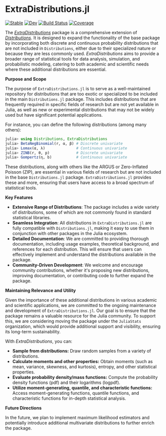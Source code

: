 # ExtraDistributions.jl

[![Stable](https://img.shields.io/badge/docs-stable-blue.svg)](https://Santymax98.github.io/ExtraDistributions.jl/stable/)
[![Dev](https://img.shields.io/badge/docs-dev-blue.svg)](https://Santymax98.github.io/ExtraDistributions.jl/dev/)
[![Build Status](https://github.com/Santymax98/ExtraDistributions.jl/actions/workflows/CI.yml/badge.svg?branch=main)](https://github.com/Santymax98/ExtraDistributions.jl/actions/workflows/CI.yml?query=branch%3Amain)
[![Coverage](https://codecov.io/gh/Santymax98/ExtraDistributions.jl/branch/main/graph/badge.svg)](https://codecov.io/gh/Santymax98/ExtraDistributions.jl)


The [*ExtraDistributions*](https://github.com/Santymax98/ExtraDistributions.jl) package is a comprehensive extension of [*Distributions*](https://github.com/JuliaStats/Distributions.jl). It is designed to expand the functionality of the base package by incorporating both discrete and continuous probability distributions that are not included in `Distributions`, either due to their specialized nature or because they are less commonly used. *ExtraDistributions* aims to provide a broader range of statistical tools for data analysis, simulation, and probabilistic modeling, catering to both academic and scientific needs where these additional distributions are essential.

**Purpose and Scope**

The purpose of `ExtraDistributions.jl` is to serve as a well-maintained repository for distributions that are too exotic or specialized to be included in the main `Distributions.jl` package. This includes distributions that are frequently required in specific fields of research but are not yet available in Julia, as well as new or experimental distributions that may not be widely used but have significant potential applications.

For instance, you can define the following distributions (among many others):

```julia
julia> using Distributions, ExtraDistributions
julia> BetaNegBinomial(r, α, β) # Discrete univariate
julia> Lomax(α, λ)              # Continuous univariate
julia> ZINB(r, θ, p)            # Discrete univariate
julia> Gompertz(η, b)           # Continuous univariate
```

These distributions, along with others like the ARGUS or Zero-Inflated Poisson (ZIP), are essential in various fields of research but are not included in the base `Distributions.jl` package. `ExtraDistributions.jl` provides these and more, ensuring that users have access to a broad spectrum of statistical tools.

**Key Features**

- **Extensive Range of Distributions**: The package includes a wide variety of distributions, some of which are not commonly found in standard statistical libraries.
- **Seamless Integration**: All distributions in `ExtraDistributions.jl` are fully compatible with `Distributions.jl`, making it easy to use them in conjunction with other packages in the Julia ecosystem.
- **Detailed Documentation**: We are committed to providing thorough documentation, including usage examples, theoretical background, and references for each distribution. This will ensure that users can effectively implement and understand the distributions available in the package.
- **Community-Driven Development**: We welcome and encourage community contributions, whether it's proposing new distributions, improving documentation, or contributing code to further expand the package.

**Maintaining Relevance and Utility**

Given the importance of these additional distributions in various academic and scientific applications, we are committed to the ongoing maintenance and development of `ExtraDistributions.jl`. Our goal is to ensure that the package remains a valuable resource for the Julia community. To support this, we are considering moving the package under the `JuliaStats` organization, which would provide additional support and visibility, ensuring its long-term sustainability.

With *ExtraDistributions*, you can:

- **Sample from distributions:** Draw random samples from a variety of distributions.
- **Calculate moments and other properties:** Obtain moments (such as mean, variance, skewness, and kurtosis), entropy, and other statistical properties.
- **Evaluate probability density/mass functions:** Compute the probability density functions (pdf) and their logarithms (logpdf).
- **Utilize moment-generating, quantile, and characteristic functions:** Access moment-generating functions, quantile functions, and characteristic functions for in-depth statistical analysis.

**Future Directions**

In the future, we plan to implement maximum likelihood estimators and potentially introduce additional multivariate distributions to further enrich the package.